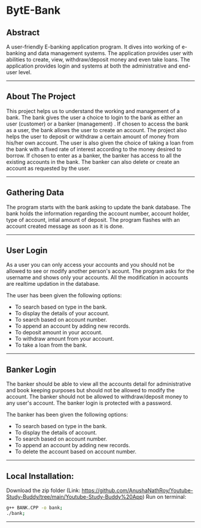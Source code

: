 # BytE-Bank


## Abstract

A user-friendly E-banking application program. It dives into working of e-banking and data management systems. The application provides user with abilities to create, view, withdraw/deposit money and even take loans. The application provides login and systems at both the administrative and end-user level.

---

## About The Project

This project helps us to understand the working and management of a bank. The bank gives the user a choice to login to the bank as either an user (customer) or a banker (management) . If chosen to access the bank as a user, the bank allows the user to create an account. The project also helps the user to deposit or withdraw a certain amount of money from his/her own account. The user is also given the choice of taking a loan from the bank with a fixed rate of interest according to the money desired to borrow. If chosen to enter as a banker, the banker has access to all the existing accounts in the bank. The banker can also delete or create an account as requested by the user.

---

## Gathering Data
 The program starts with the bank asking to update the bank database. The bank holds the information regarding the account number, account holder, type of account, intial amount of deposit. The program flashes with an account created message as soon as it is done.

---

## User Login

As a user you can only access your accounts and you should not be allowed to see or modify another person's acount. The program asks for the username and shows only your accounts. All the modification in accounts are realtime updation in the database.

The user has been given the following options:
  - To search based on type in the bank.
  - To display the details of your account.
  - To search based on account number.
  - To append an account by adding new records.
  - To deposit amount in your account.
  - To withdraw amount from your account.
  - To take a loan from the bank. 
 

---

## Banker Login

The banker should be able to view all the accounts detail for administrative and book keeping purposes but should not be allowed to modify the account. The banker should not be allowed to withdraw/deposit money to any user's account. The banker login is protected with a password.

The banker has been given the following options:
- To search based on type in the bank.
- To display the details of account.
- To search based on account number.
- To append an account by adding new records.
- To delete the account based on account number.



---

## Local Installation:

Download the zip folder 
(Link: https://github.com/AnushaNathRoy/Youtube-Study-Buddy/tree/main/Youtube-Study-Buddy%20App)
Run on terminal:
```sh
g++ BANK.CPP -o bank;
./bank;
```

---
